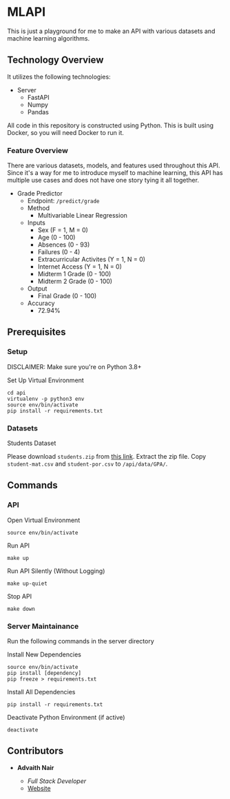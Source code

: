 # MLAPI

This is just a playground for me to make an API with various datasets and machine learning algorithms.

## Technology Overview

It utilizes the following technologies:

-   Server
    -   FastAPI
    -   Numpy
    -   Pandas

All code in this repository is constructed using Python. This is built using Docker, so you will need Docker to run it.

### Feature Overview

There are various datasets, models, and features used throughout this API. Since it's a way for me to introduce myself to machine learning, this API has multiple use cases and does not have one story tying it all together.

-   Grade Predictor
    -   Endpoint: `/predict/grade`
    -   Method
        -   Multivariable Linear Regression
    -   Inputs
        -   Sex (F = 1, M = 0)
        -   Age (0 - 100)
        -   Absences (0 - 93)
        -   Failures (0 - 4)
        -   Extracurricular Activites (Y = 1, N = 0)
        -   Internet Access (Y = 1, N = 0)
        -   Midterm 1 Grade (0 - 100)
        -   Midterm 2 Grade (0 - 100)
    -   Output
        -   Final Grade (0 - 100)
    -   Accuracy
        -   72.94%

## Prerequisites

### Setup

DISCLAIMER: Make sure you're on Python 3.8+

Set Up Virtual Environment

```
cd api
virtualenv -p python3 env
source env/bin/activate
pip install -r requirements.txt
```

### Datasets

Students Dataset

Please download `students.zip` from [this link](https://archive.ics.uci.edu/ml/machine-learning-databases/00320/). Extract the zip file. Copy `student-mat.csv` and `student-por.csv` to `/api/data/GPA/`.

## Commands

### API

Open Virtual Environment

```
source env/bin/activate
```

Run API

```
make up
```

Run API Silently (Without Logging)

```
make up-quiet
```

Stop API

```
make down
```

### Server Maintainance

Run the following commands in the server directory

Install New Dependencies

```
source env/bin/activate
pip install [dependency]
pip freeze > requirements.txt
```

Install All Dependencies

```
pip install -r requirements.txt
```

Deactivate Python Environment (if active)

```
deactivate
```

## Contributors

-   **Advaith Nair**

    -   _Full Stack Developer_
    -   [Website](https://advaithnair.com)
